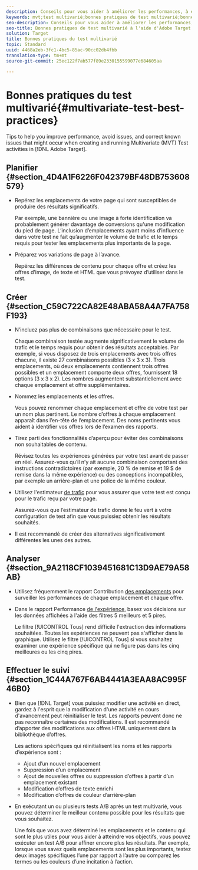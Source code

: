 ```yaml
---
description: Conseils pour vous aider à améliorer les performances, à éviter les problèmes et à corriger les problèmes connus qui peuvent se produire lors de la création et de l'exécution des activités de test multivarié dans Adobe Target.
keywords: mvt;test multivarié;bonnes pratiques de test multivarié;bonnes pratiques mvt;combinaisons mvt;rapports mvt
seo-description: Conseils pour vous aider à améliorer les performances, à éviter les problèmes et à corriger les problèmes connus qui peuvent se produire lors de la création et de l'exécution des activités de test multivarié dans Adobe Target.
seo-title: Bonnes pratiques de test multivarié à l'aide d'Adobe Target
solution: Target
title: Bonnes pratiques du test multivarié
topic: Standard
uuid: 4468a2eb-3fc1-4bc5-85ac-90cc02db4fbb
translation-type: tm+mt
source-git-commit: 25ec122f7ab577f89e2330155599077e684605aa

---
```



# Bonnes pratiques du test multivarié{#multivariate-test-best-practices}

Tips to help you improve performance, avoid issues, and correct known issues that might occur when creating and running Multivariate (MVT) Test activities in [!DNL Adobe Target].

## Planifier {#section_4D4A1F6226F042379BF48DB753608579}

* Repérez les emplacements de votre page qui sont susceptibles de produire des résultats significatifs.

   Par exemple, une bannière ou une image à forte identification va probablement générer davantage de conversions qu&#39;une modification du pied de page. L’inclusion d’emplacements ayant moins d’influence dans votre test ne fait qu’augmenter le volume de trafic et le temps requis pour tester les emplacements plus importants de la page.
* Préparez vos variations de page à l’avance.

   Repérez les différences de contenu pour chaque offre et créez les offres d’image, de texte et HTML que vous prévoyez d’utiliser dans le test.

## Créer {#section_C59C722CA82E48ABA58A4A7FA758F193}

* N’incluez pas plus de combinaisons que nécessaire pour le test.

   Chaque combinaison testée augmente significativement le volume de trafic et le temps requis pour obtenir des résultats acceptables. Par exemple, si vous disposez de trois emplacements avec trois offres chacune, il existe 27 combinaisons possibles (3 x 3 x 3). Trois emplacements, où deux emplacements contiennent trois offres possibles et un emplacement comporte deux offres, fournissent 18 options (3 x 3 x 2). Les nombres augmentent substantiellement avec chaque emplacement et offre supplémentaires.

* Nommez les emplacements et les offres.

   Vous pouvez renommer chaque emplacement et offre de votre test par un nom plus pertinent. Le nombre d’offres à chaque emplacement apparaît dans l’en-tête de l’emplacement. Des noms pertinents vous aident à identifier vos offres lors de l’examen des rapports.

* Tirez parti des fonctionnalités d’aperçu pour éviter des combinaisons non souhaitables de contenu.

   Révisez toutes les expériences générées par votre test avant de passer en réel. Assurez-vous qu’il n’y ait aucune combinaison comportant des instructions contradictoires (par exemple, 20 % de remise et 19 $ de remise dans la même expérience) ou des conceptions incompatibles, par exemple un arrière-plan et une police de la même couleur.

* Utilisez l&#39;estimateur [de trafic](/help/c-activities/c-multivariate-testing/t-create-multivariate-test/traffic-estimator.md) pour vous assurer que votre test est conçu pour le trafic reçu par votre page.

   Assurez-vous que l’estimateur de trafic donne le feu vert à votre configuration de test afin que vous puissiez obtenir les résultats souhaités.
* Il est recommandé de créer des alternatives significativement différentes les unes des autres.

## Analyser {#section_9A2118CF1039451681C13D9AE79A58AB}

* Utilisez fréquemment le rapport Contribution [des emplacements](/help/c-reports/location-contribution-report.md) pour surveiller les performances de chaque emplacement et chaque offre.
* Dans le rapport Performance [de l&#39;expérience](/help/c-reports/experience-performance-report.md), basez vos décisions sur les données affichées à l&#39;aide des filtres 5 meilleurs et 5 pires.

   Le filtre [!UICONTROL Tous] rend difficile l&#39;extraction des informations souhaitées. Toutes les expériences ne peuvent pas s&#39;afficher dans le graphique. Utilisez le filtre [!UICONTROL Tous] si vous souhaitez examiner une expérience spécifique qui ne figure pas dans les cinq meilleures ou les cinq pires.

## Effectuer le suivi {#section_1C44A767F6AB4441A3EAA8AC995F46B0}

* Bien que [!DNL Target] vous puissiez modifier une activité en direct, gardez à l&#39;esprit que la modification d&#39;une activité en cours d&#39;avancement peut réinitialiser le test. Les rapports peuvent donc ne pas reconnaître certaines des modifications. Il est recommandé d’apporter des modifications aux offres HTML uniquement dans la bibliothèque d’offres.

   Les actions spécifiques qui réinitialisent les noms et les rapports d’expérience sont :

   * Ajout d’un nouvel emplacement
   * Suppression d’un emplacement
   * Ajout de nouvelles offres ou suppression d’offres à partir d’un emplacement existant
   * Modification d’offres de texte enrichi
   * Modification d’offres de couleur d’arrière-plan

* En exécutant un ou plusieurs tests A/B après un test multivarié, vous pouvez déterminer le meilleur contenu possible pour les résultats que vous souhaitez.

   Une fois que vous avez déterminé les emplacements et le contenu qui sont le plus utiles pour vous aider à atteindre vos objectifs, vous pouvez exécuter un test A/B pour affiner encore plus les résultats. Par exemple, lorsque vous savez quels emplacements sont les plus importants, testez deux images spécifiques l’une par rapport à l’autre ou comparez les termes ou les couleurs d’une incitation à l’action.

